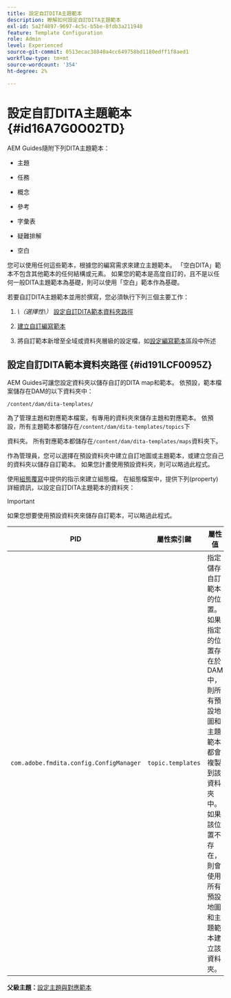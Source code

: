 ```yaml
---
title: 設定自訂DITA主題範本
description: 瞭解如何設定自訂DITA主題範本
exl-id: 5a2f4897-9697-4c5c-b5be-8fdb3a211948
feature: Template Configuration
role: Admin
level: Experienced
source-git-commit: 0513ecac38840a4cc649758bd1180edff1f8aed1
workflow-type: tm+mt
source-wordcount: '354'
ht-degree: 2%

---
```


# 設定自訂DITA主題範本 {#id16A7G0O02TD}

AEM Guides隨附下列DITA主題範本：

- 主題

- 任務

- 概念

- 參考

- 字彙表

- 疑難排解

- 空白


您可以使用任何這些範本，根據您的編寫需求來建立主題範本。 「空白DITA」範本不包含其他範本的任何結構或元素。 如果您的範本是高度自訂的，且不是以任何一般DITA主題範本為基礎，則可以使用「空白」範本作為基礎。

若要自訂DITA主題範本並用於撰寫，您必須執行下列三個主要工作：

1. *\（選擇性\）* [設定自訂DITA範本資料夾路徑](#id191LCF0095Z)

1. [建立自訂編寫範本](conf-folder-level.md#id1917D0EG0HJ)

1. 將自訂範本新增至全域或資料夾層級的設定檔，如[設定編寫範本](conf-folder-level.md#id1889D0IL0Y4)區段中所述


## 設定自訂DITA範本資料夾路徑 {#id191LCF0095Z}

AEM Guides可讓您設定資料夾以儲存自訂的DITA map和範本。 依預設，範本檔案儲存在DAM的以下資料夾中：

`/content/dam/dita-templates/`

為了管理主題和對應範本檔案，有專用的資料夾來儲存主題和對應範本。 依預設，所有主題範本都儲存在`/content/dam/dita-templates/topics`下

資料夾。 所有對應範本都儲存在`/content/dam/dita-templates/maps`資料夾下。

作為管理員，您可以選擇在預設資料夾中建立自訂地圖或主題範本，或建立您自己的資料夾以儲存自訂範本。 如果您計畫使用預設資料夾，則可以略過此程式。

使用[組態覆寫](download-install-additional-config-override.md#)中提供的指示來建立組態檔。 在組態檔案中，提供下列\(property\)詳細資訊，以設定自訂DITA主題範本的資料夾：

>[!IMPORTANT]
>
> 如果您想要使用預設資料夾來儲存自訂範本，可以略過此程式。

| PID | 屬性索引鍵 | 屬性值 |
|---|------------|--------------|
| `com.adobe.fmdita.config.ConfigManager` | `topic.templates` | 指定儲存自訂範本的位置。<br>如果指定的位置存在於DAM中，則所有預設地圖和主題範本都會複製到該資料夾中。 如果該位置不存在，則會使用所有預設地圖和主題範本建立該資料夾。 |

**父級主題：**[&#x200B;設定主題與對應範本](conf-template-tags.md)
